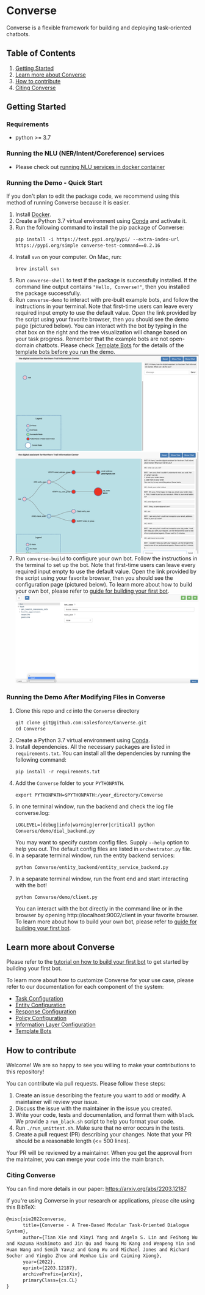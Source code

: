 # Converse

Converse is a flexible framework for building and deploying task-oriented chatbots.

## Table of Contents
1. [Getting Started](#getting-started)
2. [Learn more about Converse](#learn-more-about-converse)
3. [How to contribute](#how-to-contribute)
4. [Citing Converse](#citing-converse)

## Getting Started

### Requirements

- python >= 3.7

### Running the NLU (NER/Intent/Coreference) services
- Please check out [running NLU services in docker container](Converse/nlu/README_nlu.md)

### Running the Demo - Quick Start

If you don't plan to edit the package code, we recommend using this method of running Converse because it is easier.

1. Install [Docker](https://docs.docker.com/get-docker/).
2. Create a Python 3.7 virtual environment using [Conda](https://docs.conda.io/projects/conda/en/latest/user-guide/install/index.html) and activate it.
3. Run the following command to install the pip package of Converse:
   ```
   pip install -i https://test.pypi.org/pypi/ --extra-index-url https://pypi.org/simple converse-test-command==0.2.16
   ```
4. Install `svn` on your computer. On Mac, run:
   ```
   brew install svn
   ```
5. Run `converse-shell` to test if the package is successfully installed.
If the command line output contains `"Hello, Converse!"`, then you installed the package successfully.
6. Run `converse-demo` to interact with pre-built example bots, and follow the instructions in your terminal.
Note that first-time users can leave every required input empty to use the default value.
Open the link provided by the script using your favorite browser, then you should see the demo page (pictured below).
You can interact with the bot by typing in the chat box on the right and the tree visualization will change based on
your task progress. Remember that the example bots are not open-domain chatbots. Please check
[Template Bots](./documentation/Template_bots.md) for the details of the template bots before you run the demo.
![Picture of the demo in the browser](./pictures/demo_start.png)
![Picture of the demo in the browser after chatting with the bot](./pictures/demo.png)
7. Run `converse-build` to configure your own bot. Follow the instructions in the terminal to set up the bot.
Note that first-time users can leave every required input empty to use the default value.
Open the link provided by the script using your favorite browser, then you should see the configuration page
(pictured below). To learn more about how to build your own bot, please refer to
[guide for building your first bot](./documentation/Build_your_first_bot.md).
![Picture of the configuration tool](./documentation/pictures/5.png)

### Running the Demo After Modifying Files in Converse

1. Clone this repo and `cd` into the `Converse` directory
    ```
    git clone git@github.com:salesforce/Converse.git
    cd Converse
    ```
2. Create a Python 3.7 virtual environment using [Conda](https://docs.conda.io/projects/conda/en/latest/user-guide/install/index.html).
3. Install dependencies. All the necessary packages are listed in `requirements.txt`. You can install all the
   dependencies by running the following command:
    ```
    pip install -r requirements.txt
    ```
4. Add the `Converse` folder to your `PYTHONPATH`.
   ```
   export PYTHONPATH=$PYTHONPATH:/your_directory/Converse
   ```
5. In one terminal window, run the backend and check the log file converse.log:
    ```
    LOGLEVEL=[debug|info|warning|error|critical] python Converse/demo/dial_backend.py
    ```
   You may want to specify custom config files. Supply `--help` option to help you out. The default config files are
   listed in `orchestrator.py` file.
6. In a separate terminal window, run the entity backend services:
    ```
    python Converse/entity_backend/entity_service_backend.py
    ```
7. In a separate terminal window, run the front end and start interacting with the bot!
    ```
    python Converse/demo/client.py
    ```
   You can interact with the bot directly in the command line or in the browser by opening http://localhost:9002/client
   in your favorite browser.  To learn more about how to build your own bot, please refer to
   [guide for building your first bot](./documentation/Build_your_first_bot.md).

## Learn more about Converse

Please refer to the [tutorial on how to build your first bot](./documentation/Build_your_first_bot.md) to get started
by building your first bot.

To learn more about how to customize Converse for your use case, please refer to our documentation for each component of the system:
- [Task Configuration](./documentation/Task_Configuration.md)
- [Entity Configuration](./documentation/Entity.md)
- [Response Configuration](./documentation/Response_Configuration.md)
- [Policy Configuration](./documentation/Policy_config.md)
- [Information Layer Configuration](./documentation/Info_layer_config.md)
- [Template Bots](./documentation/Template_bots.md)

## How to contribute
Welcome! We are so happy to see you willing to make your contributions to this repository!

You can contribute via pull requests. Please follow these steps:
1. Create an issue describing the feature you want to add or modify. A maintainer will review your issue.
2. Discuss the issue with the maintainer in the issue you created.
3. Write your code, tests and documentation, and format them with `black`. We provide a `run_black.sh` script to help you format your code.
4. Run `./run_unittest.sh`. Make sure that no error occurs in the tests.
5. Create a pull request (PR) describing your changes. Note that your PR should be a reasonable length (<= 500 lines).

Your PR will be reviewed by a maintainer. When you get the approval from the maintainer, you can merge your code into the
main branch.




### Citing Converse
You can find more details in our paper: https://arxiv.org/abs/2203.12187

If you're using Converse in your research or applications, please cite using this BibTeX:
```
@misc{xie2022converse,
      title={Converse - A Tree-Based Modular Task-Oriented Dialogue System}, 
      author={Tian Xie and Xinyi Yang and Angela S. Lin and Feihong Wu and Kazuma Hashimoto and Jin Qu and Young Mo Kang and Wenpeng Yin and Huan Wang and Semih Yavuz and Gang Wu and Michael Jones and Richard Socher and Yingbo Zhou and Wenhao Liu and Caiming Xiong},
      year={2022},
      eprint={2203.12187},
      archivePrefix={arXiv},
      primaryClass={cs.CL}
}
```